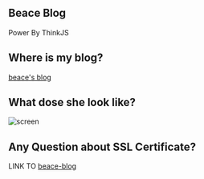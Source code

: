 ## Beace Blog
Power By ThinkJS

## Where is my blog?
[beace's blog](https://beacelee.com)

## What dose she look like?
![screen](https://beacelee.com/static/img/screenshut.jpg)

## Any Question about SSL Certificate?
LINK TO [beace-blog](https://beacelee.com/post/aliyun-ecs-nginx-ssl-certificate-config.html)
